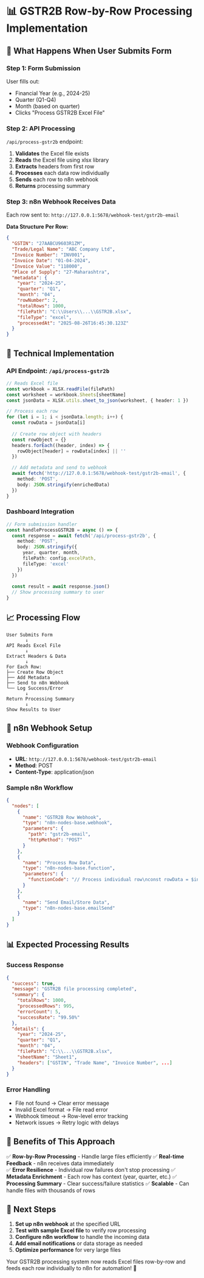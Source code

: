 # 📊 GSTR2B Row-by-Row Processing Implementation

## 🎯 **What Happens When User Submits Form**

### **Step 1: Form Submission**
User fills out:
- Financial Year (e.g., 2024-25)
- Quarter (Q1-Q4)  
- Month (based on quarter)
- Clicks "Process GSTR2B Excel File"

### **Step 2: API Processing**
`/api/process-gstr2b` endpoint:
1. **Validates** the Excel file exists
2. **Reads** the Excel file using xlsx library
3. **Extracts** headers from first row
4. **Processes** each data row individually
5. **Sends** each row to n8n webhook
6. **Returns** processing summary

### **Step 3: n8n Webhook Receives Data**
Each row sent to: `http://127.0.0.1:5678/webhook-test/gstr2b-email`

**Data Structure Per Row:**
```json
{
  "GSTIN": "27AABCU9603R1ZM",
  "Trade/Legal Name": "ABC Company Ltd",
  "Invoice Number": "INV001",
  "Invoice Date": "01-04-2024",
  "Invoice Value": "118000",
  "Place of Supply": "27-Maharashtra",
  "metadata": {
    "year": "2024-25",
    "quarter": "Q1", 
    "month": "04",
    "rowNumber": 2,
    "totalRows": 1000,
    "filePath": "C:\\Users\\...\\GSTR2B.xlsx",
    "fileType": "excel",
    "processedAt": "2025-08-26T16:45:30.123Z"
  }
}
```

## 🔧 **Technical Implementation**

### **API Endpoint: `/api/process-gstr2b`**
```typescript
// Reads Excel file
const workbook = XLSX.readFile(filePath)
const worksheet = workbook.Sheets[sheetName]
const jsonData = XLSX.utils.sheet_to_json(worksheet, { header: 1 })

// Process each row
for (let i = 1; i < jsonData.length; i++) {
  const rowData = jsonData[i]
  
  // Create row object with headers
  const rowObject = {}
  headers.forEach((header, index) => {
    rowObject[header] = rowData[index] || ''
  })

  // Add metadata and send to webhook
  await fetch('http://127.0.0.1:5678/webhook-test/gstr2b-email', {
    method: 'POST',
    body: JSON.stringify(enrichedData)
  })
}
```

### **Dashboard Integration**
```typescript
// Form submission handler
const handleProcessGSTR2B = async () => {
  const response = await fetch('/api/process-gstr2b', {
    method: 'POST',
    body: JSON.stringify({
      year, quarter, month,
      filePath: config.excelPath,
      fileType: 'excel'
    })
  })
  
  const result = await response.json()
  // Show processing summary to user
}
```

## 📈 **Processing Flow**

```
User Submits Form
       ↓
API Reads Excel File  
       ↓
Extract Headers & Data
       ↓
For Each Row:
├── Create Row Object
├── Add Metadata  
├── Send to n8n Webhook
└── Log Success/Error
       ↓
Return Processing Summary
       ↓
Show Results to User
```

## 🎯 **n8n Webhook Setup**

### **Webhook Configuration**
- **URL**: `http://127.0.0.1:5678/webhook-test/gstr2b-email`
- **Method**: POST
- **Content-Type**: application/json

### **Sample n8n Workflow**
```json
{
  "nodes": [
    {
      "name": "GSTR2B Row Webhook",
      "type": "n8n-nodes-base.webhook",
      "parameters": {
        "path": "gstr2b-email",
        "httpMethod": "POST"
      }
    },
    {
      "name": "Process Row Data",
      "type": "n8n-nodes-base.function", 
      "parameters": {
        "functionCode": "// Process individual row\nconst rowData = $input.all()[0].json;\nconsole.log('Processing row:', rowData.metadata.rowNumber);\nreturn { json: rowData };"
      }
    },
    {
      "name": "Send Email/Store Data",
      "type": "n8n-nodes-base.emailSend"
    }
  ]
}
```

## 📊 **Expected Processing Results**

### **Success Response**
```json
{
  "success": true,
  "message": "GSTR2B file processing completed",
  "summary": {
    "totalRows": 1000,
    "processedRows": 995, 
    "errorCount": 5,
    "successRate": "99.50%"
  },
  "details": {
    "year": "2024-25",
    "quarter": "Q1",
    "month": "04",
    "filePath": "C:\\...\\GSTR2B.xlsx",
    "sheetName": "Sheet1",
    "headers": ["GSTIN", "Trade Name", "Invoice Number", ...]
  }
}
```

### **Error Handling**
- File not found → Clear error message
- Invalid Excel format → File read error
- Webhook timeout → Row-level error tracking
- Network issues → Retry logic with delays

## 🚀 **Benefits of This Approach**

✅ **Row-by-Row Processing** - Handle large files efficiently
✅ **Real-time Feedback** - n8n receives data immediately  
✅ **Error Resilience** - Individual row failures don't stop processing
✅ **Metadata Enrichment** - Each row has context (year, quarter, etc.)
✅ **Processing Summary** - Clear success/failure statistics
✅ **Scalable** - Can handle files with thousands of rows

## 🔧 **Next Steps**

1. **Set up n8n webhook** at the specified URL
2. **Test with sample Excel file** to verify row processing
3. **Configure n8n workflow** to handle the incoming data
4. **Add email notifications** or data storage as needed
5. **Optimize performance** for very large files

Your GSTR2B processing system now reads Excel files row-by-row and feeds each row individually to n8n for automation! 🎉
